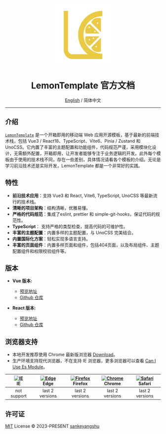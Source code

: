 <div align="center">
<a href="https://github.com/sankeyangshu/lemon-template-docs">
  <img alt="Lemon-Template-Docs" width="200" height="200" src="./src/public/logo.png">
</a>

<h1 align="center">
  LemonTemplate 官方文档
</h1>

[English](./README.md) / 简体中文

</div>

---

## 介绍

[`LemonTemplate`](https://github.com/sankeyangshu/lemon-template-docs) 是一个开箱即用的移动端 Web 应用开源模板，基于最新的前端技术栈，包括 Vue3 / React18、TypeScript、Vite6、Pinia / Zustand 和 UnoCSS。它内置了丰富的主题配置和功能组件，代码规范严谨，采用模块化设计，无需额外配置，开箱即用，让开发者能够专注于业务逻辑的开发。此外每个模板由于使用的技术栈不同，存在一些差别，具体情况请看各个模板的介绍。无论是学习前沿技术还是实际开发，LemonTemplate 都是一个非常好的实践。

## 特性

- **前沿技术应用**：支持 Vue3 和 React, Vite6, TypeScript, UnoCSS 等最新流行的技术栈。
- **清晰的项目架构**：结构清晰，优雅易懂。
- **严格的代码规范**：集成了eslint, prettier 和 simple-git-hooks，保证代码的规范性。
- **TypeScript**： 支持严格的类型检查，提高代码的可维护性。
- **丰富的主题配置**：内置多样的主题配置，与 UnoCSS 完美结合。
- **内置国际化方案**：轻松实现多语言支持。
- **丰富的页面组件**：内置多样页面和组件，包括404页面，以及布局组件、主题配置组件和权限校验组件等。

## 版本

- **Vue 版本:**

  - [预览地址](https://lemon-template-vue.vercel.app)
  - [Github 仓库](https://github.com/sankeyangshu/lemon-template-vue)

- **React 版本:**

  - [预览地址](https://lemon-template-react.vercel.app)
  - [Github 仓库](https://github.com/sankeyangshu/lemon-template-react)

## 浏览器支持

- 本地开发推荐使用 Chrome 最新版浏览器 [Download](https://www.google.com/intl/zh-CN/chrome/)。
- 生产环境支持现代浏览器，不在支持 IE 浏览器，更多浏览器可以查看 [Can I Use Es Module](https://caniuse.com/?search=ESModule)。

| [<img src="https://i.imgtg.com/2023/04/11/8z7ot.png" alt=" IE" width="24px" height="24px" />](http://godban.github.io/browsers-support-badges/)</br>IE | [<img src="https://raw.githubusercontent.com/alrra/browser-logos/master/src/edge/edge_48x48.png" alt=" Edge" width="24px" height="24px" />](http://godban.github.io/browsers-support-badges/)</br>Edge | [<img src="https://raw.githubusercontent.com/alrra/browser-logos/master/src/firefox/firefox_48x48.png" alt="Firefox" width="24px" height="24px" />](http://godban.github.io/browsers-support-badges/)</br>Firefox | [<img src="https://raw.githubusercontent.com/alrra/browser-logos/master/src/chrome/chrome_48x48.png" alt="Chrome" width="24px" height="24px" />](http://godban.github.io/browsers-support-badges/)</br>Chrome | [<img src="https://raw.githubusercontent.com/alrra/browser-logos/master/src/safari/safari_48x48.png" alt="Safari" width="24px" height="24px" />](http://godban.github.io/browsers-support-badges/)</br>Safari |
| :----------------------------------------------------------------------------------------------------------------------------------------------------: | :----------------------------------------------------------------------------------------------------------------------------------------------------------------------------------------------------: | :---------------------------------------------------------------------------------------------------------------------------------------------------------------------------------------------------------------: | :-----------------------------------------------------------------------------------------------------------------------------------------------------------------------------------------------------------: | :-----------------------------------------------------------------------------------------------------------------------------------------------------------------------------------------------------------: |
|                                                                      not support                                                                       |                                                                                            last 2 versions                                                                                             |                                                                                                  last 2 versions                                                                                                  |                                                                                                last 2 versions                                                                                                |                                                                                                last 2 versions                                                                                                |

## 许可证

[MIT](./LICENSE) License © 2023-PRESENT [sankeyangshu](https://github.com/sankeyangshu)
